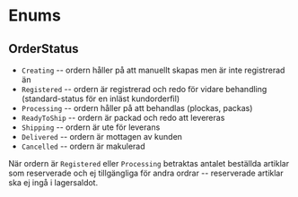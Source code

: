 # Enums

## OrderStatus
 - `Creating` -- ordern håller på att manuellt skapas men är inte registrerad än
 - `Registered` -- ordern är registrerad och redo för vidare behandling (standard-status för en inläst kundorderfil)
 - `Processing` -- ordern håller på att behandlas (plockas, packas)
 - `ReadyToShip` -- ordern är packad och redo att levereras
 - `Shipping` -- ordern är ute för leverans
 - `Delivered` -- ordern är mottagen av kunden
 - `Cancelled` -- ordern är makulerad

När ordern är `Registered` eller `Processing` betraktas antalet beställda artiklar som reserverade och ej tillgängliga för andra ordrar -- reserverade artiklar ska ej ingå i lagersaldot.
